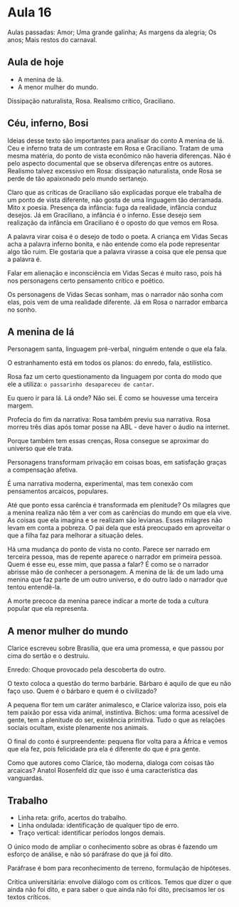 Aula 16
=======

Aulas passadas: Amor; Uma grande galinha; As margens da alegria; Os anos; Mais restos do carnaval.

Aula de hoje
------------

* A menina de lá.
* A menor mulher do mundo.

Dissipação naturalista, Rosa.
Realismo crítico, Graciliano.

Céu, inferno, Bosi
------------------

Ideias desse texto são importantes para analisar do conto A menina de lá. Ceu e inferno trata de um contraste em Rosa e Graciliano. Tratam de uma mesma matéria, do ponto de vista econômico não haveria diferenças. Não é pelo aspecto documental que se observa diferenças entre os autores. Realismo talvez excessivo em Rosa: dissipação naturalista, onde Rosa se perde de tão apaixonado pelo mundo sertanejo.

Claro que as críticas de Graciliano são explicadas porque ele trabalha de um ponto de vista diferente, não gosta de uma linguagem tão derramada. Mito x poesia. Presença da infância: fuga da realidade, infância conduz desejos. Já em Graciliano, a infância é o inferno. Esse desejo sem realização da infância em Graciliano é o oposto do que vemos em Rosa.

A palavra virar coisa é o desejo de todo o poeta. A criança em Vidas Secas acha a palavra inferno bonita, e não entende como ela pode representar algo tão ruim. Ele gostaria que a palavra virasse a coisa que ele pensa que a palavra é.

Falar em alienação e inconsciência em Vidas Secas é muito raso, pois há nos personagens certo pensamento crítico e poético.

Os personagens de Vidas Secas sonham, mas o narrador não sonha com elas, pois vem de uma realidade diferente. Já em Rosa o narrador embarca no sonho.

A menina de lá
--------------

Personagem santa, linguagem pré-verbal, ninguém entende o que ela fala.

O estranhamento está em todos os planos: do enredo, fala, estilístico.

Rosa faz um certo questionamento da linguagem por conta do modo que ele a utiliza: `o passarinho desapareceu de cantar`.

Eu quero ir para lá. Lá onde? Não sei.
É como se houvesse uma terceira margem.

Profecia do fim da narrativa: Rosa também previu sua narrativa. Rosa morreu três dias após tomar posse na ABL - deve haver o áudio na internet.

Porque também tem essas crenças, Rosa consegue se aproximar do universo que ele trata.

Personagens transformam privação em coisas boas, em satisfação graças a compensação afetiva.

É uma narrativa moderna, experimental, mas tem conexão com pensamentos arcaicos, populares.

Até que ponto essa carência é transformada em plenitude? Os milagres que a menina realiza não têm a ver com as carências do mundo em que ela vive. As coisas que ela imagina e se realizam são levianas. Esses milagres não levam em conta a pobreza. O pai dela que está preocupado em aproveitar o que a filha faz para melhorar a situação deles.

Há uma mudança do ponto de vista no conto. Parece ser narrado em terceira pessoa, mas de repente aparece o narrador em primeira pessoa. Quem é esse eu, esse mim, que passa a falar? É como se o narrador abrisse mão de conhecer a personagem. A menina de lá: de um lado uma menina que faz parte de um outro universo, e do outro lado o narrador que tentou entendê-la.

A morte precoce da menina parece indicar a morte de toda a cultura popular que ela representa.

A menor mulher do mundo
-----------------------

Clarice escreveu sobre Brasília, que era uma promessa, e que passou por cima do sertão e o destruiu.

Enredo: Choque provocado pela descoberta do outro.

O texto coloca a questão do termo barbárie. Bárbaro é aquilo de que eu não faço uso. Quem é o bárbaro e quem é o civilizado?

A pequena flor tem um caráter animalesco, e Clarice valoriza isso, pois ela tem paixão por essa vida animal, instintiva. Bichos: uma forma acessível de gente, tem a plenitude do ser, existência primitiva. Tudo o que as relações sociais ocultam, existe plenamente nos animais.

O final do conto é surpreendente: pequena flor volta para a África e vemos que ela fez, pois felicidade pra ela é diferente do que é pra gente.

Como que autores como Clarice, tão moderna, dialoga com coisas tão arcaicas? Anatol Rosenfeld diz que isso é uma característica das vanguardas.

Trabalho
--------

* Linha reta: grifo, acertos do trabalho.
* Linha ondulada: identificação de qualquer tipo de erro.
* Traço vertical: identificar períodos longos demais.

O único modo de ampliar o conhecimento sobre as obras é fazendo um esforço de análise, e não só paráfrase do que já foi dito.

Paráfrase é bom para reconhecimento de terreno, formulação de hipóteses.

Crítica universitária: envolve diálogo com os críticos. Temos que dizer o que ainda não foi dito, e para saber o que ainda não foi dito, precisamos ler os textos críticos.
